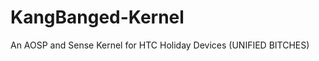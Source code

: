 KangBanged-Kernel
=================

An AOSP and Sense Kernel for HTC Holiday Devices (UNIFIED BITCHES)
